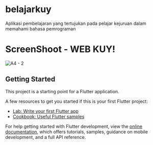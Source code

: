 # belajarkuy

Aplikasi pembelajaran yang tertujukan pada pelajar kejuruan dalam
memahami bahasa pemrograman

# ScreenShoot - WEB KUY!

![A4 - 2](https://user-images.githubusercontent.com/98598266/207756478-abf37003-ce7b-4a53-945f-6ae9ff807ac1.png)

## Getting Started

This project is a starting point for a Flutter application.

A few resources to get you started if this is your first Flutter project:

- [Lab: Write your first Flutter app](https://docs.flutter.dev/get-started/codelab)
- [Cookbook: Useful Flutter samples](https://docs.flutter.dev/cookbook)

For help getting started with Flutter development, view the
[online documentation](https://docs.flutter.dev/), which offers tutorials,
samples, guidance on mobile development, and a full API reference.
